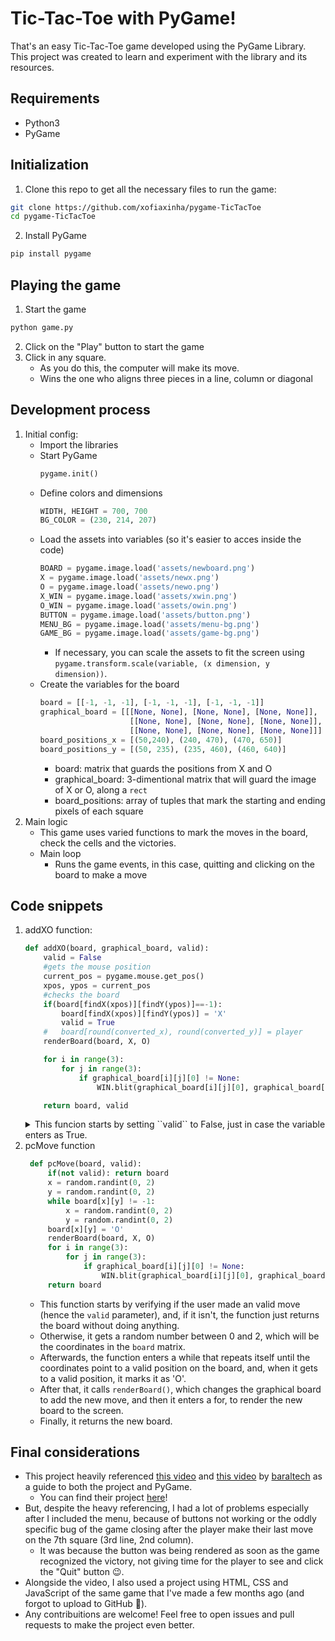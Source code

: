 # Tic-Tac-Toe with PyGame!
That's an easy Tic-Tac-Toe game developed using the PyGame Library.
This project was created to learn and experiment with the library and its resources.

## Requirements
- Python3
- PyGame

## Initialization
1. Clone this repo to get all the necessary files to run the game:
``` bash
git clone https://github.com/xofiaxinha/pygame-TicTacToe
cd pygame-TicTacToe
```
2. Install PyGame
``` bash
pip install pygame
```

## Playing the game
1. Start the game
``` bash
python game.py
```
2. Click on the "Play" button to start the game
3. Click in any square.
   - As you do this, the computer will make its move.
   - Wins the one who aligns three pieces in a line, column or diagonal
  
## Development process
1. Initial config:
   - Import the libraries
   - Start PyGame
        ```python
        pygame.init()
        ```
    - Define colors and dimensions
        ``` python
        WIDTH, HEIGHT = 700, 700
        BG_COLOR = (230, 214, 207)
        ```
    - Load the assets into variables (so it's easier to acces inside the code)
        ```python
        BOARD = pygame.image.load('assets/newboard.png')
        X = pygame.image.load('assets/newx.png')
        O = pygame.image.load('assets/newo.png')
        X_WIN = pygame.image.load('assets/xwin.png')
        O_WIN = pygame.image.load('assets/owin.png')
        BUTTON = pygame.image.load('assets/button.png')
        MENU_BG = pygame.image.load('assets/menu-bg.png')
        GAME_BG = pygame.image.load('assets/game-bg.png')
        ```
        - If necessary, you can scale the assets to fit the screen using ```pygame.transform.scale(variable, (x dimension, y dimension))```.
    - Create the variables for the board
        ```python
        board = [[-1, -1, -1], [-1, -1, -1], [-1, -1, -1]]
        graphical_board = [[[None, None], [None, None], [None, None]], 
                            [[None, None], [None, None], [None, None]], 
                            [[None, None], [None, None], [None, None]]]
        board_positions_x = [(50,240), (240, 470), (470, 650)]
        board_positions_y = [(50, 235), (235, 460), (460, 640)]
        ```
        - board: matrix that guards the positions from X and O
        - graphical_board: 3-dimentional matrix that will guard the image of X or O, along a ```rect``` 
        - board_positions: array of tuples that mark the starting and ending pixels of each square
2. Main logic
    - This game uses varied functions to mark the moves in the board, check the cells and the victories.
     - Main loop
       - Runs the game events, in this case, quitting and clicking on the board to make a move
  
## Code snippets
1. addXO function:
    ```python
    def addXO(board, graphical_board, valid):
        valid = False
        #gets the mouse position
        current_pos = pygame.mouse.get_pos()
        xpos, ypos = current_pos
        #checks the board
        if(board[findX(xpos)][findY(ypos)]==-1):
            board[findX(xpos)][findY(ypos)] = 'X'
            valid = True
        #   board[round(converted_x), round(converted_y)] = player
        renderBoard(board, X, O)

        for i in range(3):
            for j in range(3):
                if graphical_board[i][j][0] != None:
                    WIN.blit(graphical_board[i][j][0], graphical_board[i][j][1])

        return board, valid
    ```
    <details><summary>This funcion starts by setting ``valid`` to False, just in case the variable enters as True.</summary>
    I did this to prevent the case where, if the user makes an invalid move, the computer makes its move anyways.</details>
2. pcMove function
   ```python
    def pcMove(board, valid):
        if(not valid): return board
        x = random.randint(0, 2)
        y = random.randint(0, 2)
        while board[x][y] != -1:
            x = random.randint(0, 2)
            y = random.randint(0, 2)
        board[x][y] = 'O'
        renderBoard(board, X, O)
        for i in range(3):
            for j in range(3):
                if graphical_board[i][j][0] != None:
                    WIN.blit(graphical_board[i][j][0], graphical_board[i][j][1])
        return board
   ```
   - This function starts by verifying if the user made an valid move (hence the ``valid`` parameter), and, if it isn't, the function just returns the board without doing anything.
   - Otherwise, it gets a random number between 0 and 2, which will be the coordinates in the ``board`` matrix.
   - Afterwards, the function enters a while that repeats itself until the coordinates point to a valid position on the board, and, when it gets to a valid position, it marks it as 'O'.
   - After that, it calls ``renderBoard()``, which changes the graphical board to add the new move, and then it enters a for, to render the new board to the screen.
   - Finally, it returns the new board.
  
## Final considerations
- This project heavily referenced [this video](https://www.youtube.com/watch?v=IL_PMGVxEUY&list=WL&index=3) and [this video](https://www.youtube.com/watch?v=GMBqjxcKogA&pp=ugMICgJwdBABGAHKBQliYXJhbHRlY2g%3D) by [baraltech](https://www.youtube.com/@baraltech) as a guide to both the project and PyGame.
  - You can find their project [here](https://github.com(https://www.youtube.com/watch?v=GMBqjxcKogA&pp=ugMICgJwdBABGAHKBQliYXJhbHRlY2g%3D)/baraltech/Tic-Tac-Toe)!
- But, despite the heavy referencing, I had a lot of problems especially after I included the menu, because of buttons not working or the oddly specific bug of the game closing after the player make their last move on the 7th square (3rd line, 2nd column).
  - It was because the button was being rendered as soon as the game recognized the victory, not giving time for the player to see and click the "Quit" button 😉.
- Alongside the video, I also used a project using HTML, CSS and JavaScript of the same game that I've made a few months ago (and forgot to upload to GitHub 🤭).
- Any contribuitions are welcome! Feel free to open issues and pull requests to make the project even better.